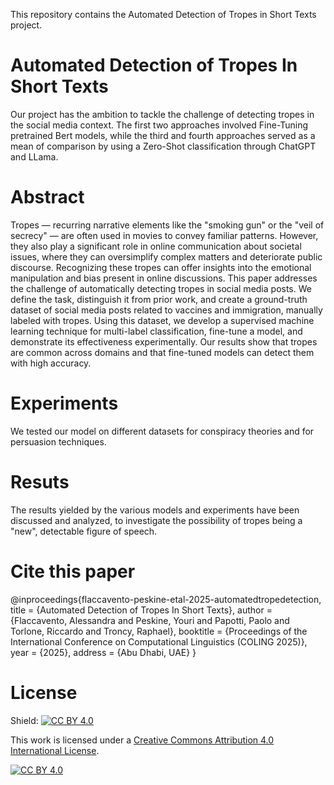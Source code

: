 This repository contains the Automated Detection of Tropes in Short Texts project.

# Automated Detection of Tropes In Short Texts
Our project has the ambition to tackle the challenge of detecting tropes in the social media context. The first two approaches involved Fine-Tuning pretrained Bert models, while the third and fourth approaches served as a mean of comparison by using a Zero-Shot classification through ChatGPT and LLama.

# Abstract
Tropes — recurring narrative elements like the "smoking gun" or the "veil of secrecy" — are often used in movies to convey familiar patterns. However, they also play a significant role in online communication about societal issues, where they can oversimplify complex matters and deteriorate public discourse. Recognizing these tropes can offer insights into the emotional manipulation and bias present in online discussions. This paper addresses the challenge of automatically detecting tropes in social media posts. We define the task, distinguish it from prior work, and create a ground-truth dataset of social media posts related to vaccines and immigration, manually labeled with tropes. Using this dataset, we develop a supervised machine learning technique for multi-label classification, fine-tune a model, and demonstrate its effectiveness experimentally. Our results show that tropes are common across domains and that fine-tuned models can detect them with high accuracy.

# Experiments
We tested our model on different datasets for conspiracy theories and for persuasion techniques. 

# Resuts
The results yielded by the various models and experiments have been discussed and analyzed, to investigate the possibility of tropes being a "new", detectable figure of speech.

# Cite this paper
@inproceedings{flaccavento-peskine-etal-2025-automatedtropedetection,
    title = {Automated Detection of Tropes In Short Texts},
    author = {Flaccavento, Alessandra and Peskine, Youri and Papotti, Paolo and Torlone, Riccardo and Troncy, Raphael},
    booktitle = {Proceedings of the International Conference on Computational Linguistics (COLING 2025)},
    year = {2025},
    address = {Abu Dhabi, UAE}
}

# License
Shield: [![CC BY 4.0][cc-by-shield]][cc-by]

This work is licensed under a
[Creative Commons Attribution 4.0 International License][cc-by].

[![CC BY 4.0][cc-by-image]][cc-by]

[cc-by]: http://creativecommons.org/licenses/by/4.0/
[cc-by-image]: https://i.creativecommons.org/l/by/4.0/88x31.png
[cc-by-shield]: https://img.shields.io/badge/License-CC%20BY%204.0-lightgrey.svg
